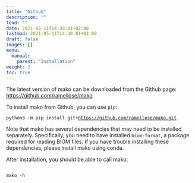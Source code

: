 ```yaml
---
title: "Github"
description: ""
lead: ""
date: 2021-05-11T14:39:01+02:00
lastmod: 2021-05-11T14:39:01+02:00
draft: false
images: []
menu: 
  manual:
    parent: "Installation"
weight: 3
toc: true
---
```


The latest version of mako can be downloaded from the Github page: <a href="https://github.com/ramellose/mako">https://github.com/ramellose/mako</a>.

To install mako from Github, you can use <code>pip</code>:<br>

<code>python3 -m pip install git+https://github.com/ramellose/mako.git</code>

Note that mako has several dependencies that may need to be installed separately. Specifically, you need to have installed <code>biom-format</code>, a package required for reading BIOM files. If you have trouble installing these dependencies, please install mako using conda. 

After installation, you should be able to call mako:
<pre><code>
mako -h
</pre></code>